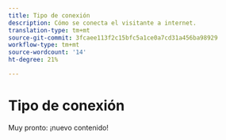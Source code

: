 ```yaml
---
title: Tipo de conexión
description: Cómo se conecta el visitante a internet.
translation-type: tm+mt
source-git-commit: 3fcaee113f2c15bfc5a1ce0a7cd31a456ba98929
workflow-type: tm+mt
source-wordcount: '14'
ht-degree: 21%

---
```



# Tipo de conexión

Muy pronto: ¡nuevo contenido!

<!-- Sent Justin Grover a Slack message to figure this one out, since the implementation connection type and the connection type dimension are not the same -->